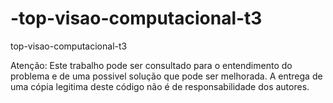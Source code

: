 -top-visao-computacional-t3
===========================

top-visao-computacional-t3

Atenção: Este trabalho pode ser consultado para o entendimento do problema e de uma possivel solução que pode ser melhorada. A entrega de uma cópia legitima deste código não é de responsabilidade dos autores.
